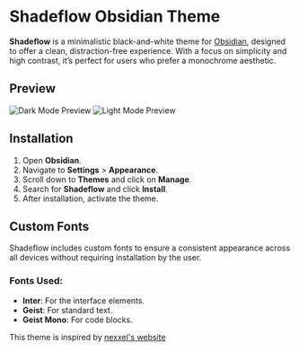 # Shadeflow Obsidian Theme

**Shadeflow** is a minimalistic black-and-white theme for [Obsidian](https://obsidian.md), designed to offer a clean, distraction-free experience. With a focus on simplicity and high contrast, it’s perfect for users who prefer a monochrome aesthetic.

## Preview

![Dark Mode Preview](./dark-full.png)
![Light Mode Preview](./light-full.png)

## Installation

1. Open **Obsidian**.
2. Navigate to **Settings** > **Appearance**.
3. Scroll down to **Themes** and click on **Manage**.
4. Search for **Shadeflow** and click **Install**.
5. After installation, activate the theme.

## Custom Fonts

Shadeflow includes custom fonts to ensure a consistent appearance across all devices without requiring installation by the user.

### Fonts Used:
- **Inter**: For the interface elements.
- **Geist**: For standard text.
- **Geist Mono**: For code blocks.

This theme is inspired by [nexxel's website](https://www.nexxel.dev/)
